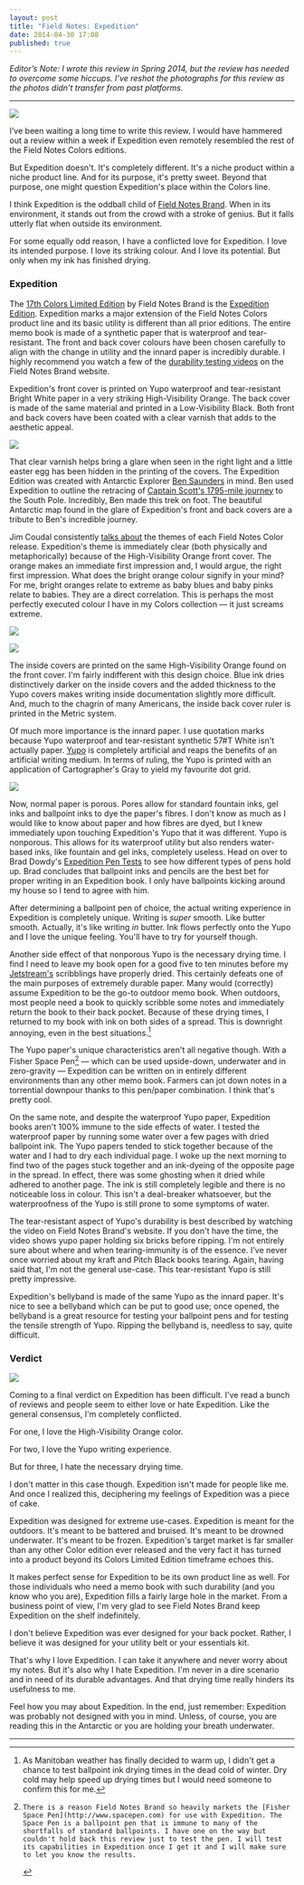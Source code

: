 ```yaml
---
layout: post
title: "Field Notes: Expedition"
date: 2014-04-30 17:08
published: true
---
```




*Editor’s Note: I wrote this review in Spring 2014, but the review has needed to overcome some hiccups. I’ve reshot the photographs for this review as the photos didn’t transfer from past platforms.*

---

![](http://thenewsprint.s3.amazonaws.com/media/2015/01/FN-Expedition-1.jpg)

I’ve been waiting a long time to write this review. I would have hammered out a review within a week if Expedition even remotely resembled the rest of the Field Notes Colors editions.

But Expedition doesn't. It's completely different. It's a niche product within a niche product line. And for its purpose, it's pretty sweet. Beyond that purpose, one might question Expedition's place within the Colors line. 

I think Expedition is the oddball child of [Field Notes Brand](http://fieldnotesbrand.com). When in its environment, it stands out from the crowd with a stroke of genius. But it falls utterly flat when outside its environment. 

For some equally odd reason, I have a conflicted love for Expedition. I love its intended purpose. I love its striking colour. And I love its potential. But only when my ink has finished drying.

### Expedition

The [17th Colors Limited Edition](http://fieldnotesbrand.com/colors/) by Field Notes Brand is the [Expedition Edition](http://fieldnotesbrand.com/colors/expedition/). Expedition marks a major extension of the Field Notes Colors product line and its basic utility is different than all prior editions. The entire memo book is made of a synthetic paper that is waterproof and tear-resistant. The front and back cover colours have been chosen carefully to align with the change in utility and the innard paper is incredibly durable. I highly recommend you watch a few of the [durability testing videos](http://fieldnotesbrand.com/colors/expedition/) on the Field Notes Brand website.

Expedition's front cover is printed on Yupo waterproof and tear-resistant Bright White paper in a very striking High-Visibility Orange. The back cover is made of the same material and printed in a Low-Visibility Black. Both front and back covers have been coated with a clear varnish that adds to the aesthetic appeal.

![](http://thenewsprint.s3.amazonaws.com/media/2015/01/FN-Expedition-6.jpg)

That clear varnish helps bring a glare when seen in the right light and a little easter egg has been hidden in the printing of the covers. The Expedition Edition was created with Antarctic Explorer [Ben Saunders](http://bensaunders.com) in mind. Ben used Expedition to outline the retracing of [Captain Scott's 1795-mile journey](http://en.wikipedia.org/wiki/Robert_Falcon_Scott) to the South Pole. Incredibly, Ben made this trek on foot. The beautiful Antarctic map found in the glare of Expedition's front and back covers are a tribute to Ben's incredible journey.

Jim Coudal consistently [talks about](http://5by5.tv/cmdspace/57) the themes of each Field Notes Color release. Expedition's theme is immediately clear (both physically and metaphorically) because of the High-Visibility Orange front cover. The orange makes an immediate first impression and, I would argue, the right first impression. What does the bright orange colour signify in your mind? For me, bright oranges relate to extreme as baby blues and baby pinks relate to babies. They are a direct correlation. This is perhaps the most perfectly executed colour I have in my Colors collection — it just screams extreme.

![](http://thenewsprint.s3.amazonaws.com/media/2015/01/FN-Expedition-4.jpg)

![](http://thenewsprint.s3.amazonaws.com/media/2015/01/FN-Expedition-5.jpg)

The inside covers are printed on the same High-Visibility Orange found on the front cover. I'm fairly indifferent with this design choice. Blue ink dries distinctively darker on the inside covers and the added thickness to the Yupo covers makes writing inside documentation slightly more difficult. And, much to the chagrin of many Americans, the inside back cover ruler is printed in the Metric system. 

Of much more importance is the innard paper. I use quotation marks because Yupo waterproof and tear-resistant synthetic 57#T White isn't actually paper. [Yupo](http://yupousa.com) is completely artificial and reaps the benefits of an artificial writing medium. In terms of ruling, the Yupo is printed with an application of Cartographer's Gray to yield my favourite dot grid. 

![](http://thenewsprint.s3.amazonaws.com/media/2015/01/FN-Expedition-3.jpg)

Now, normal paper is porous. Pores allow for standard fountain inks, gel inks and ballpoint inks to dye the paper's fibres. I don't know as much as I would like to know about paper and how fibres are dyed, but I knew immediately upon touching Expedition's Yupo that it was different. Yupo is nonporous. This allows for its waterproof utility but also renders water-based inks, like fountain and gel inks, completely useless. Head on over to Brad Dowdy's [Expedition Pen Tests](http://www.penaddict.com/blog/2012/12/20/what-is-the-best-pen-for-the-field-notes-expedition-edition) to see how different types of pens hold up. Brad concludes that ballpoint inks and pencils are the best bet for proper writing in an Expedition book. I only have ballpoints kicking around my house so I tend to agree with him. 

After determining a ballpoint pen of choice, the actual writing experience in Expedition is completely unique. Writing is *super* smooth. Like butter smooth. Actually, it's like writing *in* butter. Ink flows perfectly onto the Yupo and I love the unique feeling. You'll have to try for yourself though.

Another side effect of that nonporous Yupo is the necessary drying time. I find I need to leave my book open for a good five to ten minutes before my [Jetstream's](http://www.amazon.ca/gp/product/B0013CQCTW/ref=as_li_qf_sp_asin_tl?ie=UTF8&camp=15121&creative=330641&creativeASIN=B0013CQCTW&linkCode=as2&tag=thenews037-20) scribblings have properly dried. This certainly defeats one of the main purposes of extremely durable paper. Many would (correctly) assume Expedition to be the go-to outdoor memo book. When outdoors, most people need a book to quickly scribble some notes and immediately return the book to their back pocket. Because of these drying times, I returned to my book with ink on both sides of a spread. This is downright annoying, even in the best situations.[^1]

The Yupo paper's unique characteristics aren't all negative though. With a Fisher Space Pen[^2] — which can be used upside-down, underwater and in zero-gravity — Expedition can be written on in entirely different environments than any other memo book. Farmers can jot down notes in a torrential downpour thanks to this pen/paper combination. I think that's pretty cool.

On the same note, and despite the waterproof Yupo paper, Expedition books aren't 100% immune to the side effects of water. I tested the waterproof paper by running some water over a few pages with dried ballpoint ink. The Yupo papers tended to stick together because of the water and I had to dry each individual page. I woke up the next morning to find two of the pages stuck together and an ink-dyeing of the opposite page in the spread. In effect, there was some ghosting when it dried while adhered to another page. The ink is still completely legible and there is no noticeable loss in colour. This isn't a deal-breaker whatsoever, but the waterproofness of the Yupo is still prone to some symptoms of water.

The tear-resistant aspect of Yupo's durability is best described by watching the video on Field Notes Brand's website. If you don't have the time, the video shows yupo paper holding six bricks before ripping. I'm not entirely sure about where and when tearing-immunity is of the essence. I've never once worried about my kraft and Pitch Black books tearing. Again, having said that, I'm not the general use-case. This tear-resistant Yupo is still pretty impressive.

Expedition's bellyband is made of the same Yupo as the innard paper. It's nice to see a bellyband which can be put to good use; once opened, the bellyband is a great resource for testing your ballpoint pens and for testing the tensile strength of Yupo. Ripping the bellyband is, needless to say, quite difficult.

### Verdict

![](http://thenewsprint.s3.amazonaws.com/media/2015/01/FN-Expedition-2.jpg)

Coming to a final verdict on Expedition has been difficult. I've read a bunch of reviews and people seem to either love or hate Expedition. Like the general consensus, I'm completely conflicted. 

For one, I love the High-Visibility Orange color.

For two, I love the Yupo writing experience. 

But for three, I hate the necessary drying time.

I don't matter in this case though. Expedition isn't made for people like me. And once I realized this, deciphering my feelings of Expedition was a piece of cake. 

Expedition was designed for extreme use-cases. Expedition is meant for the outdoors. It's meant to be battered and bruised. It's meant to be drowned underwater. It's meant to be frozen. Expedition's target market is far smaller than any other Color edition ever released and the very fact it has turned into a product beyond its Colors Limited Edition timeframe echoes this. 

It makes perfect sense for Expedition to be its own product line as well. For those individuals who need a memo book with such durability (and you know who you are), Expedition fills a fairly large hole in the market. From a business point of view, I'm very glad to see Field Notes Brand keep Expedition on the shelf indefinitely.

I don't believe Expedition was ever designed for your back pocket. Rather, I believe it was designed for your utility belt or your essentials kit. 

That's why I love Expedition. I can take it anywhere and never worry about my notes. But it's also why I hate Expedition. I'm never in a dire scenario and in need of its durable advantages. And that drying time really hinders its usefulness to me. 

Feel how you may about Expedition. In the end, just remember: Expedition was probably not designed with you in mind. Unless, of course, you are reading this in the Antarctic or you are holding your breath underwater.

---

[^1]:	As Manitoban weather has finally decided to warm up, I didn't get a chance to test ballpoint ink drying times in the dead cold of winter. Dry cold may help speed up drying times but I would need someone to confirm this for me.

[^2]:	 There is a reason Field Notes Brand so heavily markets the [Fisher Space Pen](http://www.spacepen.com) for use with Expedition. The Space Pen is a ballpoint pen that is immune to many of the shortfalls of standard ballpoints. I have one on the way but couldn't hold back this review just to test the pen. I will test its capabilities in Expedition once I get it and I will make sure to let you know the results.